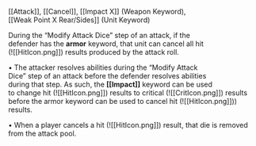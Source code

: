 [[Attack]], [[Cancel]], [[Impact X]] (Weapon Keyword),  
[[Weak Point X Rear/Sides]] (Unit Keyword)

During the “Modify Attack Dice” step of an attack, if the  
defender has the **armor** keyword, that unit can cancel all hit  
(![[HitIcon.png]]) results produced by the attack roll.

• The attacker resolves abilities during the “Modify Attack  
Dice” step of an attack before the defender resolves abilities  
during that step. As such, the **[[Impact]]** keyword can be used  
to change hit (![[HitIcon.png]]) results to critical (![[CritIcon.png]]) results before the armor keyword can be used to cancel hit (![[HitIcon.png]])) results.  

• When a player cancels a hit (![[HitIcon.png]]) result, that die is removed  
from the attack pool.  

